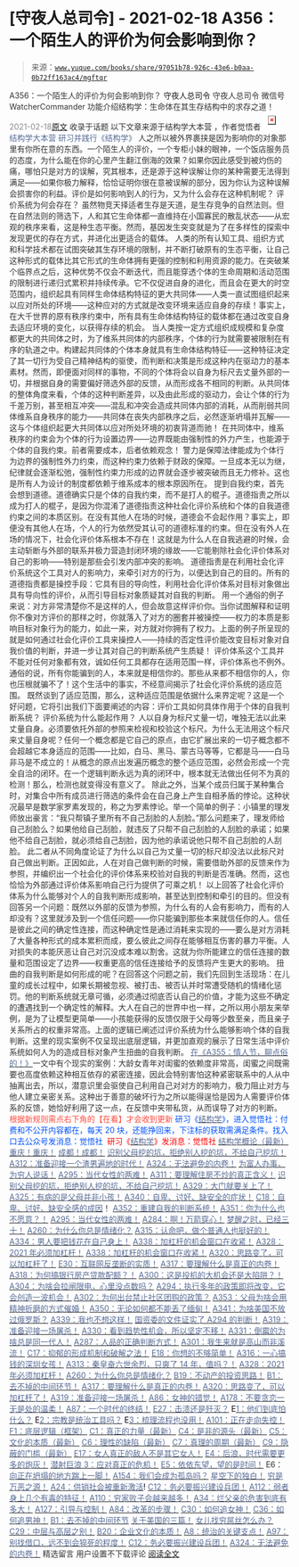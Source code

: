 # [守夜人总司令] - 2021-02-18 A356：一个陌生人的评价为何会影响到你？

> 来源：[`www.yuque.com/books/share/97051b78-926c-43e6-b0aa-0b72ff163ac4/mgftqr`](https://www.yuque.com/books/share/97051b78-926c-43e6-b0aa-0b72ff163ac4/mgftqr)

<ne-p id="520f42f3293818f927861ebbd5b15da4_p_0" data-lake-id="520f42f3293818f927861ebbd5b15da4_p_0"><ne-text id="u678b1f93" style="color: rgb(51, 51, 51);">A356：一个陌生人的评价为何会影响到你？</ne-text></ne-p> <ne-p id="2241775d13f53a52469ecfa8469df534" data-lake-id="2241775d13f53a52469ecfa8469df534"><ne-text id="ub71fb90e" ne-fontsize="14">守夜人总司令</ne-text></ne-p> <ne-p id="45aba8f57137bc11b61abb9afbbce1ba" data-lake-id="45aba8f57137bc11b61abb9afbbce1ba"><ne-text id="uba941031" ne-fontsize="14" ne-bold="true" style="color: rgb(51, 51, 51);">守夜人总司令</ne-text></ne-p> <ne-p id="6dbd193733cb23e96f9866807002db42" data-lake-id="6dbd193733cb23e96f9866807002db42"><ne-text id="ueb52ced1" ne-fontsize="14" style="color: rgb(51, 51, 51);">微信号</ne-text><ne-text id="u2394e601" ne-fontsize="14" style="color: rgb(51, 51, 51);">WatcherCommander</ne-text></ne-p> <ne-p id="8b0aeed01e1328be377367dfa988cac5" data-lake-id="8b0aeed01e1328be377367dfa988cac5"><ne-text id="u13a84b9f" ne-fontsize="14" style="color: rgb(51, 51, 51);">功能介绍</ne-text><ne-text id="u5ed02aa5" ne-fontsize="14" style="color: rgb(51, 51, 51);">结构学：生命体在其生存结构中的求存之道！</ne-text></ne-p> <ne-p id="79b064cb255a5396e44d37853b979b3b" data-lake-id="79b064cb255a5396e44d37853b979b3b"><ne-text id="u1536a516" style="color: rgb(140, 140, 140);">2021-02-18</ne-text>[<ne-text id="uf67e4c27" ne-fontsize="14">原文</ne-text>](https://mp.weixin.qq.com/s?__biz=MzAxNDk1NjI2Mw==&mid=2247486448&idx=1&sn=40ba6be4d6f75c2d6f2a5123f50b2e16&chksm=9b8a2878acfda16e25a4f40218fd824524f9f2008214ddd6aeaa1fc10ab6f576beff506d3e99&scene=27#wechat_redirect&cpage=10)</ne-p> <ne-p id="ba53501f646efe2637ec690ff3c39ffb" data-lake-id="ba53501f646efe2637ec690ff3c39ffb"><ne-text id="u4efea605" style="color: rgb(51, 51, 51);">收录于话题</ne-text></ne-p> <ne-p id="d6fbbe6c765e3bde509175dbe91ba1d9" data-lake-id="d6fbbe6c765e3bde509175dbe91ba1d9"><ne-text id="ue9781220" ne-fontsize="14" style="color: rgb(51, 51, 51);">以下文章来源于结构学大本营 ，作者觉悟者</ne-text></ne-p> <ne-p id="2095e51e2e9dbc479e7651a9c0a97dc7" data-lake-id="2095e51e2e9dbc479e7651a9c0a97dc7"><ne-card data-card-name="image" data-card-type="inline" id="EeYT0" ne-fontsize="14" data-event-boundary="card" style="color: rgb(87, 107, 149);">![](img/d3c70fb3ae777fa27f94f5c4846519b0.png)  <ne-p id="fef74afb37c4f1d02bb1e68c08347aae" data-lake-id="fef74afb37c4f1d02bb1e68c08347aae"><ne-text id="ufb147208" style="color: rgb(87, 107, 149);">结构学大本营</ne-text></ne-p> <ne-p id="057f509ece2b99768876556a158fa138" data-lake-id="057f509ece2b99768876556a158fa138"><ne-text id="udb8e9742" style="color: rgb(87, 107, 149);">研习并践行《结构学》</ne-text></ne-p> <ne-p id="61aad8d94284bbfc7d5965c0ebd0bb1b" data-lake-id="61aad8d94284bbfc7d5965c0ebd0bb1b"><ne-text id="ud8028a46" style="color: rgb(51, 51, 51);">人之所以被外界裹挟是因为影响你的对象那里有你所在意的东西。一个陌生人的评价，一个专柜小妹的眼神，一个饭店服务员的态度，为什么能在你的心里产生翻江倒海的效果？如果你因此感受到被灼伤的痛，哪怕只是对方的误解，究其根本，还是源于这种误解让你的某种需要无法得到满足——如果你极力解释，恰恰证明你很在意被误解的部分，因为你认为这种误解会损害你的利益。评价是如何影响到人的行为，又为什么会存在这种机制呢？</ne-text></ne-p> <ne-p id="88ca674242c470fcc674405f191d7fe0" data-lake-id="88ca674242c470fcc674405f191d7fe0"><ne-text id="u5af18e77" ne-bold="true" style="color: rgb(51, 51, 51);">评价系统为何会存在？</ne-text></ne-p> <ne-p id="a0fe67f1ce677c868811adb8c076556d" data-lake-id="a0fe67f1ce677c868811adb8c076556d"><ne-text id="uf999ba89" style="color: rgb(51, 51, 51);">虽然物竞天择适者生存是天道，是生存竞争的自然法则。但在自然法则的筛选下，人和其它生命体都一直维持在小国寡民的散乱状态——从宏观的秩序来看，这是种生态平衡。然而，基因发生突变就是为了在多样性的探索中发现更优的存在方式，并进化出更适合的载体。</ne-text></ne-p> <ne-p id="68d27c97a9e748450b75884bed58a78e" data-lake-id="68d27c97a9e748450b75884bed58a78e"><ne-text id="u4694bdae" style="color: rgb(51, 51, 51);">人类的所有认知工具、组织方式和科学技术都在试图突破其生存环境的限制，并不断打破原有的生态平衡，让自己这种形式的载体比其它形式的生命体拥有更强的控制和利用资源的能力。在突破某个临界点之后，这种优势不仅会不断迭代，而且能穿透个体的生命周期和活动范围的限制进行递归式累积并持续传承。它不仅促进自身的进化，而且会在更大的时空范围内，组织起具有同样生命体结构特征的更大共同体——人类一直试图组织起来以应对所处的环境——这种应对的方式就是改变环境来适应自身的存续！事实上，在大千世界的原有秩序约束中，所有具有生命体结构特征的载体都在通过改变自身去适应环境的变化，以获得存续的机会。</ne-text></ne-p> <ne-p id="a19cae2e7a238748b511227b54b88890" data-lake-id="a19cae2e7a238748b511227b54b88890"><ne-text id="uef42b9ad" style="color: rgb(51, 51, 51);">当人类按一定方式组织成规模和复杂度都更大的共同体之时，为了维系共同体的内部秩序，个体的行为就需要被限制在有序的轨道之中。构建起共同体的个体本身就具有生命体结构特征——这种特征决定了其一切行为受自己精神结构的驱使，而判断和决策是形成这种内在驱动力的基本素材。然而，即便面对同样的事物，不同的个体将会以自身为标尺去丈量外部的一切，并根据自身的需要偏好筛选外部的反馈，从而形成各不相同的判断。从共同体的整体角度来看，个体的这种判断差异，以及由此形成的驱动力，会让个体的行为千差万别，甚至相互冲突——混乱和冲突会造成共同体内部的消耗，从而削弱共同体维系自身秩序的能力——共同体在丧失内部秩序之后，必然逐渐坍塌并瓦解——这与个体组织起更大共同体以应对所处环境的初衷背道而驰！</ne-text></ne-p> <ne-p id="963097c8751b28a76aedb1c0227f23a2" data-lake-id="963097c8751b28a76aedb1c0227f23a2"><ne-text id="u0f86699d" style="color: rgb(51, 51, 51);">在共同体中，维系秩序的约束会为个体的行为设置边界——边界既能由强制性的外力产生，也能源于个体的自我约束。前者需要成本，后者依赖观念！</ne-text></ne-p> <ne-p id="8cd961d1535cc890a2a24e88cfd8b36e" data-lake-id="8cd961d1535cc890a2a24e88cfd8b36e"><ne-text id="u32e08fee" style="color: rgb(51, 51, 51);">警力是保障法律能成为个体行为边界的强制性外力约束，而这种约束力依赖于财政的保障。一旦成本无以为继，纪律就会逐渐松弛，强制性约束力形成的边界就会逐步被突破而且无力修补。这也是所有人为设计的制度都依赖于维系成本的根本原因所在。</ne-text></ne-p> <ne-p id="ceeff02a7b271db955cbf71ed45b7b14" data-lake-id="ceeff02a7b271db955cbf71ed45b7b14"><ne-text id="u40d059fc" style="color: rgb(51, 51, 51);">提到自我约束，首先会想到道德。道德确实只是个体的自我约束，而不是打人的棍子。道德指责之所以成为打人的棍子，是因为你混淆了道德指责这种社会化评价系统和个体的自我道德约束之间的本质区别。在没有其他人在场的时候，道德会不会起作用？事实上，即便没有其他人在场，个人的行为依然受其认可的道德标准的约束。但在没有外人在场的情况下，社会化评价体系根本不存在！这就是为什么人在自我逃避的时候，会主动斩断与外部的联系并极力营造封闭环境的缘故——它能剔除社会化评价体系对自己的影响——特别是那些会引发内部冲突的影响。</ne-text></ne-p> <ne-p id="ed9f90fa2416bb81b02622767e0507b1" data-lake-id="ed9f90fa2416bb81b02622767e0507b1"><ne-text id="uf8926a62" style="color: rgb(51, 51, 51);">道德指责是在利用社会化评价系统这个工具对人的影响力，来牵引对方的行为，以便达到自己的目的。所有的道德指责都是操控手段：它具有目的导向性，利用社会化评价体系对目标对象做出具有导向性的评价，从而引导目标对象质疑其对自我的判断。</ne-text></ne-p> <ne-p id="59517d9c58624c47848b38efbfc2f23e" data-lake-id="59517d9c58624c47848b38efbfc2f23e"><ne-text id="u2e26e613" style="color: rgb(51, 51, 51);">用一个通俗的例子来说：对方非常清楚你不是这样的人，但会故意这样评价你。当你试图解释和证明你不像对方评价的那样之时，你就落入了对方的圈套并被操控——权力的本质是影响目标对象行为的能力，如此一来，对方就对你拥有了权力。上面的例子所呈现的就是如何通过社会化评价工具来操控人——持续的否定性评价能改变目标对象对自我价值的判断，并进一步让其对自己的判断系统产生质疑！</ne-text></ne-p> <ne-p id="1beb57d525c065017306a0d09c9db6af" data-lake-id="1beb57d525c065017306a0d09c9db6af"><ne-text id="ua1a68788" style="color: rgb(51, 51, 51);">评价体系这个工具并不能对任何对象都有效，诚如任何工具都存在适用范围一样，评价体系也不例外。通俗的说，所有你能骗到的人，本来就是相信你的。那些从来都不相信你的人，你也压根就骗不了！这个生活中的事实，不经意间揭示了社会化评价系统的适应范围。</ne-text></ne-p> <ne-p id="cffd04b90f906987ec31fdc6aa776ab1" data-lake-id="cffd04b90f906987ec31fdc6aa776ab1"><ne-text id="ufad1c3cd" style="color: rgb(51, 51, 51);">既然谈到了适应范围，那么，这种适应范围是依据什么来界定呢？这是一个好问题，它将引出我们下面要阐述的内容：评价工具如何具体作用于个体的自我判断系统？</ne-text></ne-p> <ne-p id="ca3784b2c1fa3b7b75cc128e14a99fb0" data-lake-id="ca3784b2c1fa3b7b75cc128e14a99fb0"><ne-text id="u424cb0d7" ne-bold="true" style="color: rgb(51, 51, 51);">评价系统为什么能起作用？</ne-text></ne-p> <ne-p id="64f4dca05d1a48ffe21aab109298e0da" data-lake-id="64f4dca05d1a48ffe21aab109298e0da"><ne-text id="uf7ca095a" style="color: rgb(51, 51, 51);">人以自身为标尺丈量一切，唯独无法以此来丈量自身。必须要依托外部的参照来检视和校验这个标尺。为什么无法用这个标尺来丈量自身呢？任何一个概念都是它自己的原点，由它扩展出来的一切子概念都不会超越它本身适应的范围——比如，白马、黑马、蒙古马等等，它都是马——白马非马是不成立的！从概念的原点出发遍历概念的整个适应范围，必然会形成一个完全自洽的闭环。在一个逻辑判断永远为真的闭环中，根本就无法做出任何不为真的检测！那么，检测也就变得没有意义了。</ne-text></ne-p> <ne-p id="29d28336564cda8dabff97e495bdcc18" data-lake-id="29d28336564cda8dabff97e495bdcc18"><ne-text id="ue665c22e" style="color: rgb(51, 51, 51);">除此之外，当某个成员归属于某种集合时，对集合中所有成员进行筛选的条件会在自己身上产生自相矛盾的悖论。这种状况最早是数学家罗素发现的，称之为罗素悖论。举一个简单的例子：小镇里的理发师放出豪言：“我只帮镇子里所有不自己刮脸的人刮脸。”那么问题来了，理发师给自己刮脸么？如果他给自己刮脸，就违反了只帮不自己刮脸的人刮脸的承诺；如果他不给自己刮脸，就必须给自己刮脸，因为他的承诺说他只帮不自己刮脸的人刮脸。</ne-text></ne-p> <ne-p id="44775c9d019535f889e6b7d81fbd3ab0" data-lake-id="44775c9d019535f889e6b7d81fbd3ab0"><ne-text id="ueeb820fa" style="color: rgb(51, 51, 51);">此二者从不同角度论证了为什么以自己为丈量一切的标尺却没法以此标尺对自己做出判断。正因如此，人在对自己做判断的时候，需要借助外部的反馈来作为参照，并编织出一个社会化的评价体系来校验对自我的判断是否准确。然而，这也恰恰为外部通过评价体系影响自己行为提供了可乘之机！</ne-text></ne-p> <ne-p id="4e531e9ceb999bfab120848174512297" data-lake-id="4e531e9ceb999bfab120848174512297"><ne-text id="u2960760f" style="color: rgb(51, 51, 51);">以上回答了社会化评价体系为什么能够对个人的自我判断形成影响，甚至达到控制和牵引的目的。但没有回答另一个问题：既然以外部的反馈为参照，为什么有的人会有影响力，而有的人却没有？这里就涉及到一个信任问题——你只能骗到那些本来就信任你的人。信任是彼此之间的确定性连接，而这种确定性是通过消耗来实现的——要么是对方消耗了大量各种形式的成本累积而成，要么彼此之间存在能够相互伤害的暴力平衡。人对损失的本能厌恶让自己对沉没成本难以割舍。这就为你所能建立的信任连接的数量和范围设定了边界——权重更高的信任连接给予的反馈将产生更大的影响。</ne-text></ne-p> <ne-p id="914579ed515c89672eab3bedc5069b66" data-lake-id="914579ed515c89672eab3bedc5069b66"><ne-text id="uc5f7743a" style="color: rgb(51, 51, 51);">扭曲的自我判断是如何形成的呢？在回答这个问题之前，我们先回到生活现场：在儿童的成长过程中，如果长期被忽视、被打击、被否认并时常遭受随机的情绪化惩罚。他的判断系统就无章可循，必须通过彻底否认自己的价值，才能为这些不确定的遭遇找到一个确定性的解释。大人在自己的世界中也一样，之所以用小朋友来举例，是为了让模型更简单——小孩能获得的反馈仅限于父母等少数至亲，而且亲子关系所占的权重非常高。上面的逻辑已阐述过评价系统为什么能够影响个体的自我判断。这里的现实案例不仅呈现出底层逻辑，并更加直观的展示了日常生活中评价系统如何人为的造成目标对象产生扭曲的自我判断。</ne-text></ne-p> <ne-p id="cdc0856aec8a21905e2ac5184574545d" data-lake-id="cdc0856aec8a21905e2ac5184574545d">[<ne-text id="ue71282a0" style="color: rgb(87, 107, 149);">在《A355：情人节，聊点俗的！》</ne-text>](http://mp.weixin.qq.com/s?__biz=MzAxNDk1NjI2Mw==&mid=2247486442&idx=1&sn=2ed76ec8cb69dfe51023fb4f426eeb51&chksm=9b8a2862acfda17469215d16d6bfa7210211dfb0cf4418774fc0ea014de0f6184c9b01b82f70&scene=21#wechat_redirect)<ne-text id="u9def961e" style="color: rgb(51, 51, 51);">一文中有个现实的案例：大龄女青年对闺蜜的依赖度非常高，闺蜜之间既需要也高度依赖这种相互依存的紧密连接，因此会特别害怕这种紧密联系中的人从中抽离出去，所以，潜意识里会驱使自己利用自己对对方的影响力，极力阻止对方与他人建立亲密关系。这种出于善意的破坏行为之所以能得逞恰是因为人需要评价体系的反馈，她恰好利用了这一点，在反馈中夹带私货，从而误导了对方的判断。</ne-text></ne-p> <ne-p id="38c6b08aee014c0ed6db9c018a1252dc" data-lake-id="38c6b08aee014c0ed6db9c018a1252dc"><ne-text id="u1e2f47e7" ne-fontsize="13" style="color: rgb(255, 76, 65);">根据新规则需点右下角的【</ne-text><ne-text id="uf2915fec" ne-fontsize="13" ne-bold="true" style="color: rgb(255, 76, 65);">在看</ne-text><ne-text id="ud772aa6a" ne-fontsize="13" style="color: rgb(255, 76, 65);">】才会收到更新</ne-text></ne-p> <ne-p id="3602fc4fc796abbd4fe8f6c4d621de49" data-lake-id="3602fc4fc796abbd4fe8f6c4d621de49"><ne-text id="ub07620c3" ne-bold="true" style="color: rgb(0, 82, 255);">研习《</ne-text>[<ne-text id="ua8bc4497" ne-bold="true" style="color: rgb(87, 107, 149);">结构学</ne-text>](https://mp.weixin.qq.com/mp/appmsgalbum?action=getalbum&album_id=1318317199878225920&__biz=MzAxNDk1NjI2Mw==#wechat_redirect)<ne-text id="u9105f544" ne-bold="true" style="color: rgb(0, 82, 255);">》，进入觉悟社：付费和不公开内容都在，每天 20 块，还能挣回来，下注标的获取需满足条件。</ne-text><ne-text id="u11c8ae15" style="color: rgb(0, 82, 255);">找入口去公众号发消息：觉悟社 </ne-text></ne-p> <ne-p id="5849461e6762e54bfc865ad82e71d9d8" data-lake-id="5849461e6762e54bfc865ad82e71d9d8"><ne-text id="u2c2d5163" style="color: rgb(255, 0, 0);">研习《</ne-text>[<ne-text id="u81dff0ad" style="color: rgb(87, 107, 149);">结构学</ne-text>](https://mp.weixin.qq.com/mp/appmsgalbum?action=getalbum&album_id=1318317199878225920&__biz=MzAxNDk1NjI2Mw==#wechat_redirect)<ne-text id="ue8b4c380" style="color: rgb(255, 0, 0);">》发消息</ne-text><ne-text id="ub85d96cc" ne-bold="true" style="color: rgb(255, 0, 0);">：觉悟社</ne-text></ne-p>  <ne-p id="ec9cf9a7275278908a38a264fb240034" data-lake-id="ec9cf9a7275278908a38a264fb240034"><ne-card data-card-name="image" data-card-type="inline" id="FVC9B" data-event-boundary="card" style="color: rgb(51, 51, 51);"><ne-p id="868ec93cb287835f66d3c3f2953f43c5" data-lake-id="868ec93cb287835f66d3c3f2953f43c5">[<ne-text id="u933c1f55" style="color: rgb(87, 107, 149);">结构学概论（最新）</ne-text>](http://mp.weixin.qq.com/s?__biz=MzAxNDk1NjI2Mw==&mid=2247485167&idx=1&sn=d5e962eff4a8e9770c83bc87d19d07f3&chksm=9b8a2567acfdac7154f7a62996dca874e5d186b44f3d120dcb633760318788c42d304e325313&scene=21#wechat_redirect)</ne-p> <ne-p id="d2afcd44c56fa0ab69aa03c107cb6b47" data-lake-id="d2afcd44c56fa0ab69aa03c107cb6b47">[<ne-text id="ud6c79e9e" style="color: rgb(87, 107, 149);">重庆！重庆！</ne-text>](http://mp.weixin.qq.com/s?__biz=MzAxNDk1NjI2Mw==&mid=2247485354&idx=1&sn=331128611c478feede60317e963239a5&chksm=9b8a2422acfdad3448a9bcc0f9745f4367028e8a9b0a307f7c01c2690c398560a4be5e43492c&scene=21#wechat_redirect)</ne-p> <ne-p id="80a2ad344fe55dceb49bc0510f516e85" data-lake-id="80a2ad344fe55dceb49bc0510f516e85">[<ne-text id="u39130844" style="color: rgb(87, 107, 149);">成都！成都！</ne-text>](http://mp.weixin.qq.com/s?__biz=MzIzMDYwOTM0Mg==&mid=2247484576&idx=1&sn=432e1df31f0735f0c93636776e97a859&chksm=e8b19c71dfc615671c9204af66bb0ffdb622fb2545b0387734a662feaa8e8be57d3063f59c5a&scene=21#wechat_redirect)</ne-p> <ne-p id="a7dff17d683ea5833e8ff59f42b2e0e1" data-lake-id="a7dff17d683ea5833e8ff59f42b2e0e1">[<ne-text id="u13c66c90" ne-bold="true" style="color: rgb(87, 107, 149);">识别父母挖的坑，拒绝别人挖的坑，不给自己挖坑！</ne-text>](http://mp.weixin.qq.com/s?__biz=MzAxNDk1NjI2Mw==&mid=2247486426&idx=1&sn=8707934ad2fe2f8017d6b7810fd61c17&chksm=9b8a2852acfda1441fded7bab2456dd2493073ad3e5d541e1080d1739879b86c25a3a61df79a&scene=21#wechat_redirect)</ne-p> <ne-p id="2333e59d0669e3618f4641cf3557ae8c" data-lake-id="2333e59d0669e3618f4641cf3557ae8c">[<ne-text id="uc0474cb8" ne-bold="true" style="color: rgb(87, 107, 149);">A312：准备迎接一个渣男遍地的时代！</ne-text>](http://mp.weixin.qq.com/s?__biz=MzIzMDYwOTM0Mg==&mid=2247485150&idx=1&sn=baa95cd39e02e12f3aa991688f270577&chksm=e8b19e0fdfc61719f0cb271221c85862256ffadd3003f676e9d3eff398e39fd3b95acc7d6885&scene=21#wechat_redirect)</ne-p> <ne-p id="94ec8b231476207f06da76d985f3cc01" data-lake-id="94ec8b231476207f06da76d985f3cc01">[<ne-text id="ueec01261" ne-bold="true" style="color: rgb(87, 107, 149);">A324：无法避免的内卷！</ne-text>](http://mp.weixin.qq.com/s?__biz=MzAxNDk1NjI2Mw==&mid=2247486351&idx=1&sn=416223e7bbe181ac9d64767f073152d1&chksm=9b8a2807acfda11139d7bb034b96551e34563b5f21310b05ac2aa8808c12fb592aedd4ee3bf5&scene=21#wechat_redirect)</ne-p> <ne-p id="5f76970fa830bae48b96d921084d353b" data-lake-id="5f76970fa830bae48b96d921084d353b">[<ne-text id="udadf721b" ne-bold="true" style="color: rgb(87, 107, 149);">为富人办事，为穷人说话！</ne-text>](http://mp.weixin.qq.com/s?__biz=MzIzMDYwOTM0Mg==&mid=2247484462&idx=1&sn=195ebab17907fba73c69ae7a11bc40ad&chksm=e8b19cffdfc615e9b2f88327d492813afa3656859f4d67a6d831ac1cf684a54b760a8b8edcd6&scene=21#wechat_redirect)</ne-p> <ne-p id="546479d6d34c8c06e0e91b9fdf3d4486" data-lake-id="546479d6d34c8c06e0e91b9fdf3d4486">[<ne-text id="uf82e631f" ne-bold="true" style="color: rgb(87, 107, 149);">A295：当代女性的两难！</ne-text>](http://mp.weixin.qq.com/s?__biz=MzIzMDYwOTM0Mg==&mid=2247484854&idx=1&sn=6851afe306f7b89d23728018ea32b7f2&chksm=e8b19d67dfc61471955b15021ac11c5fff9f1607977e9df1bd2bbfabc2deb3dea5c98e369c55&scene=21#wechat_redirect)</ne-p> <ne-p id="000ede14a28c5a0110c5614351bc572c" data-lake-id="000ede14a28c5a0110c5614351bc572c">[<ne-text id="u2794cb47" ne-bold="true" style="color: rgb(87, 107, 149);">A311：要理解住房不炒的真正含义！</ne-text>](http://mp.weixin.qq.com/s?__biz=MzIzMDYwOTM0Mg==&mid=2247484959&idx=1&sn=090583ec50bfd9febec1de463c2672f6&chksm=e8b19ecedfc617d8629080f6745c8de013cfe875de26eef6767b2d5c10782650223ed15f807b&scene=21#wechat_redirect)</ne-p> <ne-p id="61919fe30b87e2b74b36f6f456f0454c" data-lake-id="61919fe30b87e2b74b36f6f456f0454c">[<ne-text id="u80a21681" ne-bold="true" style="color: rgb(87, 107, 149);">识别父母挖的坑，拒绝别人挖的坑，不给自己挖坑！</ne-text>](http://mp.weixin.qq.com/s?__biz=MzAxNDk1NjI2Mw==&mid=2247486426&idx=1&sn=8707934ad2fe2f8017d6b7810fd61c17&chksm=9b8a2852acfda1441fded7bab2456dd2493073ad3e5d541e1080d1739879b86c25a3a61df79a&scene=21#wechat_redirect)</ne-p> <ne-p id="6b5dd55fb84b4b3cbe958048c9f8725c" data-lake-id="6b5dd55fb84b4b3cbe958048c9f8725c">[<ne-text id="u4db9ac89" ne-bold="true" style="color: rgb(87, 107, 149);">A329：大门就要关上了！</ne-text>](http://mp.weixin.qq.com/s?__biz=MzIzMDYwOTM0Mg==&mid=2247485111&idx=1&sn=2083ce35e0b472ce7526e85113d70dac&chksm=e8b19e66dfc61770d3c57843c16c77a0b5591d5f80191b03f4a0013c4a65b1b8c86de2f8361b&scene=21#wechat_redirect)</ne-p> <ne-p id="bb02ca80c9ad5e5f4a19a1453d0c46d5" data-lake-id="bb02ca80c9ad5e5f4a19a1453d0c46d5">[<ne-text id="uc1064299" style="color: rgb(87, 107, 149);">A325：有病的是父母并非小孩！</ne-text>](http://mp.weixin.qq.com/s?__biz=MzIzMDYwOTM0Mg==&mid=2247485077&idx=1&sn=57f985e15ac94c5f1f3882ca3b043fc7&chksm=e8b19e44dfc617526db72343346431f4b43129e2437747a012cba9bf63b9695a2fc25c5e4654&scene=21#wechat_redirect)</ne-p> <ne-p id="341f9468fbc1b778a8214ab7cbf1a14a" data-lake-id="341f9468fbc1b778a8214ab7cbf1a14a">[<ne-text id="ubae02f26" ne-bold="true" style="color: rgb(87, 107, 149);">A340：自卑、讨好、缺安全的症状！</ne-text>](http://mp.weixin.qq.com/s?__biz=MzIzMDYwOTM0Mg==&mid=2247485171&idx=1&sn=340c944cffbf00d8aa8dfe2e0a2d78e2&chksm=e8b19e22dfc61734def9c4a0bdfedddcd1836cdc2cf695018a942730a9ca804fe4ebe5a77bec&scene=21#wechat_redirect)</ne-p> <ne-p id="a19f57e34caaaa22e48684bf57fcee3b" data-lake-id="a19f57e34caaaa22e48684bf57fcee3b">[<ne-text id="u7b6a71b1" ne-bold="true" style="color: rgb(87, 107, 149);">C18：自卑、讨好、缺安全感的成因</ne-text>](http://mp.weixin.qq.com/s?__biz=MzIzMDYwOTM0Mg==&mid=2247485189&idx=1&sn=5714d52391f1241d0235bb56c0b09a85&chksm=e8b19fd4dfc616c2059b4c7ecd4575ba9f4810f8559aa5c752d84f4ac8df4c1d6f2381d83389&scene=21#wechat_redirect)<ne-text id="u7631a225" ne-bold="true" style="color: rgb(51, 51, 51);">！</ne-text></ne-p> <ne-p id="ed2ef07c1701a661c181c959986877cb" data-lake-id="ed2ef07c1701a661c181c959986877cb">[<ne-text id="u8ea14ea8" ne-fontsize="13" ne-bold="true" style="color: rgb(87, 107, 149);">A352：重建自我的判断系统！</ne-text>](http://mp.weixin.qq.com/s?__biz=MzIzMDYwOTM0Mg==&mid=2247485248&idx=1&sn=6544dd3fe1a7f01e9e8c4b6f68e33412&chksm=e8b19f91dfc61687f9ad611ebd33d2e9d0e0786972e86b90750f1d1b517162cbb99ec1afafa0&scene=21#wechat_redirect)</ne-p> <ne-p id="e0975bd209b57571cc1c67bcd48d38ba" data-lake-id="e0975bd209b57571cc1c67bcd48d38ba">[<ne-text id="ufed22d2e" ne-fontsize="13" ne-bold="true" style="color: rgb(87, 107, 149);">A351：你为什么也不愿意？！</ne-text>](http://mp.weixin.qq.com/s?__biz=MzIzMDYwOTM0Mg==&mid=2247485242&idx=1&sn=f4a01a5936322120b0b158f225bc78de&chksm=e8b19febdfc616fd2eb1558a3b7c748ecc497a3af00aec5b5c5ca8042cc52eb7d0af7befa399&scene=21#wechat_redirect)</ne-p> <ne-p id="7dc76a05032fc2d841726c44d4c21a3c" data-lake-id="7dc76a05032fc2d841726c44d4c21a3c">[<ne-text id="u11644a53" ne-fontsize="13" style="color: rgb(87, 107, 149);">A295：当代女性的两难！</ne-text>](http://mp.weixin.qq.com/s?__biz=MzIzMDYwOTM0Mg==&mid=2247484854&idx=1&sn=6851afe306f7b89d23728018ea32b7f2&chksm=e8b19d67dfc61471955b15021ac11c5fff9f1607977e9df1bd2bbfabc2deb3dea5c98e369c55&scene=21#wechat_redirect)</ne-p> <ne-p id="c810d0ff2552ba4056be5b9191f65943" data-lake-id="c810d0ff2552ba4056be5b9191f65943">[<ne-text id="u6924a7b8" ne-fontsize="13" style="color: rgb(87, 107, 149);">A284：啊！万箭穿心！</ne-text>](http://mp.weixin.qq.com/s?__biz=MzAxNDk1NjI2Mw==&mid=2247486135&idx=1&sn=e950149b9b9147e9199cfc6093605950&chksm=9b8a293facfda029419b911d4b4fa91c73bbaf695b206df2cf15124d843f4bf4b80673baa394&scene=21#wechat_redirect)</ne-p> <ne-p id="c89b87a39bc00aaacdf12a59d37e84f8" data-lake-id="c89b87a39bc00aaacdf12a59d37e84f8">[<ne-text id="uca7d9746" ne-fontsize="13" ne-bold="true" style="color: rgb(87, 107, 149);">梦醒之时，已经三十！</ne-text>](http://mp.weixin.qq.com/s?__biz=MzIzMDYwOTM0Mg==&mid=2247484378&idx=1&sn=e3a058584a13d7a5267315113964280d&chksm=e8b19b0bdfc6121df4af4b77d2d826fd0f4132ccfdee48132ce8cf86eb1ba45b898be83d1dc7&scene=21#wechat_redirect)</ne-p> <ne-p id="e0a1cc0dd17b594c6539200b83a7030c" data-lake-id="e0a1cc0dd17b594c6539200b83a7030c">[<ne-text id="u3421f8d8" ne-fontsize="13" ne-bold="true" style="color: rgb(87, 107, 149);">A260：为什么你总是情绪化？</ne-text>](http://mp.weixin.qq.com/s?__biz=MzAxNDk1NjI2Mw==&mid=2247485923&idx=1&sn=6e1e4a5b0b44a3ac652fe5b32b56ac07&chksm=9b8a2a6bacfda37d56d0717875b11867d9f7426fb815a36f43aebb438d135b81c8d69c3ab006&scene=21#wechat_redirect)</ne-p> <ne-p id="a0269f6ec44b2000c38b89f8a1e7000d" data-lake-id="a0269f6ec44b2000c38b89f8a1e7000d">[<ne-text id="u0a115a43" ne-bold="true" style="color: rgb(87, 107, 149);">A315：认命吧，做个普通人也挺好的！</ne-text>](http://mp.weixin.qq.com/s?__biz=MzIzMDYwOTM0Mg==&mid=2247485008&idx=1&sn=bcaf70c42d4676c8f69de9f9ead1e495&chksm=e8b19e81dfc617973ba40200519407186760e32843fc6f379020da6160b0ba89870dadcae5fa&scene=21#wechat_redirect)</ne-p> <ne-p id="c86601335548a52b3fc8cfc9a8ced33b" data-lake-id="c86601335548a52b3fc8cfc9a8ced33b">[<ne-text id="udb4f0558" ne-bold="true" style="color: rgb(87, 107, 149);">A334：男人要把钱花在自己身上！</ne-text>](http://mp.weixin.qq.com/s?__biz=MzIzMDYwOTM0Mg==&mid=2247485123&idx=1&sn=7a3e012167fe9f5c1555cddb7a08cc1e&chksm=e8b19e12dfc6170437185bd55475c22d1e0306d191d5cdb9c20223576d8a44e4c6d116b89e69&scene=21#wechat_redirect)</ne-p> <ne-p id="1f445fbf7c65d9bd95adf85f2b5ef2a8" data-lake-id="1f445fbf7c65d9bd95adf85f2b5ef2a8">[<ne-text id="u882cf6ce" ne-bold="true" style="color: rgb(87, 107, 149);">A338：加杠杆的机会窗口在收紧！</ne-text>](http://mp.weixin.qq.com/s?__biz=MzIzMDYwOTM0Mg==&mid=2247485155&idx=1&sn=64150dffebcd42af4fabc29e145fc218&chksm=e8b19e32dfc61724820d009af4a07a1d22174ba51e61af0553235937475410c8bbee54fa81ad&scene=21#wechat_redirect)</ne-p> <ne-p id="b4fcb80044ccc73ab256bae30d0d6fa4" data-lake-id="b4fcb80044ccc73ab256bae30d0d6fa4">[<ne-text id="ua52045bd" ne-bold="true" style="color: rgb(87, 107, 149);">A328：2021 年必须加杠杆！</ne-text>](http://mp.weixin.qq.com/s?__biz=MzIzMDYwOTM0Mg==&mid=2247485087&idx=1&sn=24d72f6a71bddb8954a03be5db246538&chksm=e8b19e4edfc617587a8ae645885a89ab8c3c6f67730a026d9c7c9a94ab3051ca480302147fc0&scene=21#wechat_redirect)</ne-p> <ne-p id="d5eac1b5214266c431bc215a58185f50" data-lake-id="d5eac1b5214266c431bc215a58185f50">[<ne-text id="u862d9a89" ne-bold="true" style="color: rgb(87, 107, 149);">A338：加杠杆的机会窗口在收紧！</ne-text>](http://mp.weixin.qq.com/s?__biz=MzIzMDYwOTM0Mg==&mid=2247485155&idx=1&sn=64150dffebcd42af4fabc29e145fc218&chksm=e8b19e32dfc61724820d009af4a07a1d22174ba51e61af0553235937475410c8bbee54fa81ad&scene=21#wechat_redirect)</ne-p> <ne-p id="3ae052d1ce208bcec36c9a4dec1f3dd7" data-lake-id="3ae052d1ce208bcec36c9a4dec1f3dd7">[<ne-text id="u79ad0a91" ne-fontsize="13" ne-bold="true" style="color: rgb(87, 107, 149);">A320：思路变了，可以加杠杆了！</ne-text>](http://mp.weixin.qq.com/s?__biz=MzIzMDYwOTM0Mg==&mid=2247485041&idx=1&sn=add2174fa42806f885a456a072ee4fee&chksm=e8b19ea0dfc617b6734e013f780112fdd88f28ad5312ce423fea1d75da4c3757660dab175208&scene=21#wechat_redirect)</ne-p> <ne-p id="9d67e84af794b8309447fb055f0001b0" data-lake-id="9d67e84af794b8309447fb055f0001b0">[<ne-text id="u09129913" ne-bold="true" style="color: rgb(87, 107, 149);">E30：互联网反垄断的实质！</ne-text>](http://mp.weixin.qq.com/s?__biz=MzIzMDYwOTM0Mg==&mid=2247485082&idx=1&sn=c8b4d505292d900ca750fa2a4541cc88&chksm=e8b19e4bdfc6175d3ce68f21fb0530372d2723fa81da0a447f3b7e60c39e37804456fa006cab&scene=21#wechat_redirect)</ne-p> <ne-p id="686de600c553dd68f02ad2a8a785bf1c" data-lake-id="686de600c553dd68f02ad2a8a785bf1c">[<ne-text id="u6fce3396" ne-bold="true" style="color: rgb(87, 107, 149);">A317：要理解什么是真正的内卷！</ne-text>](http://mp.weixin.qq.com/s?__biz=MzIzMDYwOTM0Mg==&mid=2247485061&idx=1&sn=ca29269a607917fc496e804188be831d&chksm=e8b19e54dfc617420d461820d8dd260c6fc1be85fb3e11bc1ebf0f9227e7be5ebb50f9ff2bdf&scene=21#wechat_redirect)</ne-p> <ne-p id="b7753cff6bed66d1978dfe64e64ef227" data-lake-id="b7753cff6bed66d1978dfe64e64ef227">[<ne-text id="u9987780c" ne-fontsize="13" ne-bold="true" style="color: rgb(87, 107, 149);">A318：为何搞银行房产贷款配额？！</ne-text>](http://mp.weixin.qq.com/s?__biz=MzIzMDYwOTM0Mg==&mid=2247485031&idx=1&sn=c4af23061445755fdb12f1196c108b1d&chksm=e8b19eb6dfc617a015821fd94ff2d8f51a2cb8fb456ddd907206b615bf3240c1597d3618609c&scene=21#wechat_redirect)</ne-p> <ne-p id="44b78f7b36a73401218f0753945d7158" data-lake-id="44b78f7b36a73401218f0753945d7158">[<ne-text id="u72f52f58" ne-fontsize="13" ne-bold="true" style="color: rgb(87, 107, 149);">A300：这是投机的大机会还是大陷阱？！</ne-text>](http://mp.weixin.qq.com/s?__biz=MzIzMDYwOTM0Mg==&mid=2247484882&idx=1&sn=b103029f41e3aede94e1a45d035cd9ac&chksm=e8b19d03dfc614153863f37ca3f9204b451e2c02ad5ca8680c120e2458e628e5329c76b2d42c&scene=21#wechat_redirect)</ne-p> <ne-p id="bd891f24f838b7f7ff109ab9ad348037" data-lake-id="bd891f24f838b7f7ff109ab9ad348037">[<ne-text id="ufdeb40b0" ne-fontsize="13" ne-bold="true" style="color: rgb(87, 107, 149);">A304：为啥会拉闸限电，心里没点数吗？</ne-text>](http://mp.weixin.qq.com/s?__biz=MzIzMDYwOTM0Mg==&mid=2247484921&idx=1&sn=0f74dcad5b3cecf8e438493543b5457e&chksm=e8b19d28dfc6143eb8a9bdcdc8a57259580a9267ecea4e54032b9a803540f314e3c6a3cb50ca&scene=21#wechat_redirect)</ne-p> <ne-p id="01520cc0fc6ca1ce00acda9778607ee5" data-lake-id="01520cc0fc6ca1ce00acda9778607ee5">[<ne-text id="u19f9f41d" ne-fontsize="13" ne-bold="true" style="color: rgb(87, 107, 149);">A294：执行多年的政策即将改变，它会创造一波机会！</ne-text>](http://mp.weixin.qq.com/s?__biz=MzIzMDYwOTM0Mg==&mid=2247484849&idx=1&sn=5485cd1d6c511e883e25b0c7dd9e2e3e&chksm=e8b19d60dfc614764ffc8405dccf5b8120b31988f3c1cee74e384c06f0e39c3c81bef8263c3d&scene=21#wechat_redirect)</ne-p> <ne-p id="2f7cc94ef479226e238b5772b322f0cf" data-lake-id="2f7cc94ef479226e238b5772b322f0cf">[<ne-text id="u9cd6a8c4" ne-fontsize="13" ne-bold="true" style="color: rgb(87, 107, 149);">A302：为何出台禁止社区团购的政策？</ne-text>](http://mp.weixin.qq.com/s?__biz=MzIzMDYwOTM0Mg==&mid=2247484904&idx=1&sn=3b711f9bc2c47ba0ba432cf47d5832fb&chksm=e8b19d39dfc6142f8524aba7d5a15c694c1e25c19e2e662f6773219ace93c7354adf6878e54f&scene=21#wechat_redirect)</ne-p> <ne-p id="912af9469948eeeefe1f92c7b143e490" data-lake-id="912af9469948eeeefe1f92c7b143e490">[<ne-text id="u6d9c4ded" ne-fontsize="13" ne-bold="true" style="color: rgb(87, 107, 149);">A353：父母为啥会用精神折磨的方式催婚！</ne-text>](http://mp.weixin.qq.com/s?__biz=MzIzMDYwOTM0Mg==&mid=2247485263&idx=1&sn=95e5a314f2c998bde5b2911ea1947f55&chksm=e8b19f9edfc616883851d5d6bbbdb22dd966152deabb9c248eed863e799befb0a6852c1f0e44&scene=21#wechat_redirect)</ne-p> <ne-p id="98113bdc411258a506f0fcc224a5572d" data-lake-id="98113bdc411258a506f0fcc224a5572d">[<ne-text id="u72709b03" ne-fontsize="13" style="color: rgb(87, 107, 149);">A350：无论如何都不能丢了缅甸！</ne-text>](http://mp.weixin.qq.com/s?__biz=MzIzMDYwOTM0Mg==&mid=2247485236&idx=1&sn=7b5c01f0568ece7a5285e2f421320b3e&chksm=e8b19fe5dfc616f30e3a2a26ad1661a1c59c14dea0a323df62c8b2090136965c6158d4a57238&scene=21#wechat_redirect)</ne-p> <ne-p id="8741f7dfc5801711e7c4ecf5ccf2217b" data-lake-id="8741f7dfc5801711e7c4ecf5ccf2217b">[<ne-text id="u00b94d5a" style="color: rgb(87, 107, 149);">A341：为啥美国不放过俄罗斯？</ne-text>](http://mp.weixin.qq.com/s?__biz=MzIzMDYwOTM0Mg==&mid=2247485182&idx=1&sn=edea5a45938d0c41a416b667a4901947&chksm=e8b19e2fdfc617391b6ec309954594bc8c3011270bb559f9d327fed1a8d6753b6a63a23b2cc4&scene=21#wechat_redirect)</ne-p> <ne-p id="f31cfa82da4ba20166c6890daf0e0c0d" data-lake-id="f31cfa82da4ba20166c6890daf0e0c0d">[<ne-text id="u24665022" style="color: rgb(87, 107, 149);">A339：我也不想这样！</ne-text>](http://mp.weixin.qq.com/s?__biz=MzIzMDYwOTM0Mg==&mid=2247485177&idx=1&sn=e02641dfcdd16047e9df52c8397557c0&chksm=e8b19e28dfc6173e9a660e9a17835123f6a086e5609ca691f46fe3f03cf0fdceb6a9322eabc0&scene=21#wechat_redirect)</ne-p> <ne-p id="9477dd4f8393607401035c81596946c8" data-lake-id="9477dd4f8393607401035c81596946c8">[<ne-text id="u768ba5a2" ne-fontsize="13" ne-bold="true" style="color: rgb(87, 107, 149);">国资委的文件证实了 A294 的判断！</ne-text>](http://mp.weixin.qq.com/s?__biz=MzIzMDYwOTM0Mg==&mid=2247484994&idx=1&sn=83c3c5b2335489f457b8e54e221af20e&chksm=e8b19e93dfc61785af473d8542a982e70bfc3f2c1a9837e105afba67f52e9b4f0f923e5e119f&scene=21#wechat_redirect)</ne-p> <ne-p id="36f5cc2d24bba7260a71bc492c536aa5" data-lake-id="36f5cc2d24bba7260a71bc492c536aa5">[<ne-text id="u5b8e7f90" ne-fontsize="13" ne-bold="true" style="color: rgb(87, 107, 149);">A319：准备迎接一场屠杀！</ne-text>](http://mp.weixin.qq.com/s?__biz=MzIzMDYwOTM0Mg==&mid=2247485036&idx=1&sn=ff52df7559e0a6ed8230922ebd2af71a&chksm=e8b19ebddfc617ab0eca4ed1a66c5227d328155954d6704be456950fb3926e59e5288f7877cf&scene=21#wechat_redirect)</ne-p> <ne-p id="03c8c8d6bf1c44a1ddb52f43ac913595" data-lake-id="03c8c8d6bf1c44a1ddb52f43ac913595">[<ne-text id="ua331a9b4" ne-fontsize="13" style="color: rgb(87, 107, 149);">A330：看到趋势性机会，所以坚定不移！</ne-text>](http://mp.weixin.qq.com/s?__biz=MzIzMDYwOTM0Mg==&mid=2247485097&idx=1&sn=029f58e90141f7c4f18ef6ab40373e19&chksm=e8b19e78dfc6176ea3034b9a8f0a03e5f177c973262e7cebc5b5508215ce61a425c5a542f301&scene=21#wechat_redirect)</ne-p> <ne-p id="d405c7b8af4a1e50d0d02acc0bd335f5" data-lake-id="d405c7b8af4a1e50d0d02acc0bd335f5">[<ne-text id="u32e09937" style="color: rgb(87, 107, 149);">A331：倒霉的为啥总是同一代人！</ne-text>](http://mp.weixin.qq.com/s?__biz=MzIzMDYwOTM0Mg==&mid=2247485093&idx=1&sn=1f0dea4c2daf6d0cc57291f380950d92&chksm=e8b19e74dfc617625c62894cea1b4b7266548075986dbd0e01c9e42d0da7833a1b11c1196559&scene=21#wechat_redirect)</ne-p> <ne-p id="1f89477520fdd8eab5afdf1401505089" data-lake-id="1f89477520fdd8eab5afdf1401505089">[<ne-text id="u24101f76" style="color: rgb(87, 107, 149);">A287：人品的正确判断方式！</ne-text>](http://mp.weixin.qq.com/s?__biz=MzAxNDk1NjI2Mw==&mid=2247486146&idx=1&sn=43c3cc0387fbab991133860c59aabdb0&chksm=9b8a294aacfda05c52561e366129fd6344dc4c97609a47d4210f9498f8535fec2425c2410b31&scene=21#wechat_redirect)</ne-p> <ne-p id="6ced2aeb62c62de36b45b3265418c0d7" data-lake-id="6ced2aeb62c62de36b45b3265418c0d7">[<ne-text id="ua94c6088" ne-fontsize="13" style="color: rgb(87, 107, 149);">A301：我生来就是高山而非溪流！</ne-text>](http://mp.weixin.qq.com/s?__biz=MzIzMDYwOTM0Mg==&mid=2247484895&idx=1&sn=241f68fd60c1b47239beef7573364ceb&chksm=e8b19d0edfc6141856def733b4a1fd20332b7083f1234182452387fcfe12cebb015db7bfbeec&scene=21#wechat_redirect)</ne-p> <ne-p id="4a2fd7b733778067a13af85a8976b378" data-lake-id="4a2fd7b733778067a13af85a8976b378">[<ne-text id="u089614fe" ne-fontsize="13" ne-bold="true" style="color: rgb(87, 107, 149);">C17：抑郁的形成机制和破解之法！</ne-text>](http://mp.weixin.qq.com/s?__biz=MzIzMDYwOTM0Mg==&mid=2247484812&idx=1&sn=d8b3a1dbaf5f2d08fe6d2e1664237ba4&chksm=e8b19d5ddfc6144b05efb4212b3542ab9f22b79a2ddab8e42ec911a07ea74190ce84f24e123f&scene=21#wechat_redirect)</ne-p> <ne-p id="4ec541a9c7c7e6c28f1797b5973a14f9" data-lake-id="4ec541a9c7c7e6c28f1797b5973a14f9">[<ne-text id="u996f6008" ne-bold="true" style="color: rgb(87, 107, 149);">E18：你想的不够简单！</ne-text>](http://mp.weixin.qq.com/s?__biz=MzIzMDYwOTM0Mg==&mid=2247484775&idx=1&sn=2a8e810e281cd7fe5a4db49002b193d2&chksm=e8b19db6dfc614a0e3360f0d54949c40138c27b184c114a44feaa394bd4400073dbbedf6a049&scene=21#wechat_redirect)</ne-p> <ne-p id="accf52eb3b038a67d25c8a0c9101d324" data-lake-id="accf52eb3b038a67d25c8a0c9101d324">[<ne-text id="u5158ec91" style="color: rgb(87, 107, 149);">A316：一心搞钱的深圳女孩！</ne-text>](http://mp.weixin.qq.com/s?__biz=MzIzMDYwOTM0Mg==&mid=2247485013&idx=1&sn=47e4214190fe82572974deeaba06f332&chksm=e8b19e84dfc61792d2eb8f2f774cbc1781e03fc16024a0b1223db933ddb215be7e51e100be98&scene=21#wechat_redirect)</ne-p> <ne-p id="61c8857ccd041e614a3a3c0e1ac1fb31" data-lake-id="61c8857ccd041e614a3a3c0e1ac1fb31">[<ne-text id="ud06842be" ne-fontsize="13" ne-bold="true" style="color: rgb(87, 107, 149);">A313：秦皇奋六世余烈，只爽了 14 年，值吗？！</ne-text>](http://mp.weixin.qq.com/s?__biz=MzIzMDYwOTM0Mg==&mid=2247484982&idx=1&sn=c788144715447f1d1706d11032606236&chksm=e8b19ee7dfc617f122722185bea3af2753d3c810cdae1f8c6e5189fb69afc7b28093e7466cfd&scene=21#wechat_redirect)</ne-p> <ne-p id="64396e09e61bc1e7c469e4057117fb5e" data-lake-id="64396e09e61bc1e7c469e4057117fb5e">[<ne-text id="u4703d291" ne-bold="true" style="color: rgb(87, 107, 149);">A328：2021 年必须加杠杆！</ne-text>](http://mp.weixin.qq.com/s?__biz=MzIzMDYwOTM0Mg==&mid=2247485087&idx=1&sn=24d72f6a71bddb8954a03be5db246538&chksm=e8b19e4edfc617587a8ae645885a89ab8c3c6f67730a026d9c7c9a94ab3051ca480302147fc0&scene=21#wechat_redirect)</ne-p> <ne-p id="6aa10e7dbb36bae47aaceacb2e888a0d" data-lake-id="6aa10e7dbb36bae47aaceacb2e888a0d">[<ne-text id="ucf791017" ne-bold="true" style="color: rgb(87, 107, 149);">A260：为什么你总是情绪化？</ne-text>](http://mp.weixin.qq.com/s?__biz=MzAxNDk1NjI2Mw==&mid=2247485923&idx=1&sn=6e1e4a5b0b44a3ac652fe5b32b56ac07&chksm=9b8a2a6bacfda37d56d0717875b11867d9f7426fb815a36f43aebb438d135b81c8d69c3ab006&scene=21#wechat_redirect)</ne-p> <ne-p id="90d6f34e6a29b59f587f5e34e46b3864" data-lake-id="90d6f34e6a29b59f587f5e34e46b3864">[<ne-text id="ucffb23fe" ne-bold="true" style="color: rgb(87, 107, 149);">B19：不动产的投资思路！</ne-text>](http://mp.weixin.qq.com/s?__biz=MzIzMDYwOTM0Mg==&mid=2247484069&idx=1&sn=a13a6e590a21b27fd1356718b3a2dcd3&chksm=e8b19a74dfc613622b23c7233732cbb1d499c75f9b7ac3047cdeaee3a34eeae7d3b4871429f1&scene=21#wechat_redirect)</ne-p> <ne-p id="d97a05adf6d23acc53aba30ea212befd" data-lake-id="d97a05adf6d23acc53aba30ea212befd">[<ne-text id="u5b9c9c50" ne-bold="true" style="color: rgb(87, 107, 149);">B1：去不掉的中间环节！</ne-text>](http://mp.weixin.qq.com/s?__biz=MzIzMDYwOTM0Mg==&mid=2247483903&idx=1&sn=e8a21cb816d6a27d869f81463805a208&chksm=e8b1992edfc610380f54d91f9acc9844820c77ce8a5bcedb4f36372c406647f45fd2514a6a77&scene=21#wechat_redirect)</ne-p> <ne-p id="905ed8d8d5ee952c3b3c977b2eac2d80" data-lake-id="905ed8d8d5ee952c3b3c977b2eac2d80">[<ne-text id="ub9af790b" ne-bold="true" style="color: rgb(87, 107, 149);">A317：要理解什么是真正的内卷！</ne-text>](http://mp.weixin.qq.com/s?__biz=MzIzMDYwOTM0Mg==&mid=2247485061&idx=1&sn=ca29269a607917fc496e804188be831d&chksm=e8b19e54dfc617420d461820d8dd260c6fc1be85fb3e11bc1ebf0f9227e7be5ebb50f9ff2bdf&scene=21#wechat_redirect)</ne-p> <ne-p id="e1bb5038c6e8b6b03de70e6c1622bef9" data-lake-id="e1bb5038c6e8b6b03de70e6c1622bef9">[<ne-text id="u514bfcc0" ne-bold="true" style="color: rgb(87, 107, 149);">A320：思路变了，可以加杠杆了！</ne-text>](http://mp.weixin.qq.com/s?__biz=MzIzMDYwOTM0Mg==&mid=2247485041&idx=1&sn=add2174fa42806f885a456a072ee4fee&chksm=e8b19ea0dfc617b6734e013f780112fdd88f28ad5312ce423fea1d75da4c3757660dab175208&scene=21#wechat_redirect)</ne-p> <ne-p id="43b5fb6579fd974d3b808333a2853448" data-lake-id="43b5fb6579fd974d3b808333a2853448">[<ne-text id="u6af11aac" style="color: rgb(87, 107, 149);">A319：准备迎接一场屠杀！</ne-text>](http://mp.weixin.qq.com/s?__biz=MzIzMDYwOTM0Mg==&mid=2247485036&idx=1&sn=ff52df7559e0a6ed8230922ebd2af71a&chksm=e8b19ebddfc617ab0eca4ed1a66c5227d328155954d6704be456950fb3926e59e5288f7877cf&scene=21#wechat_redirect)</ne-p> <ne-p id="1e4e0256a7b0daf8f249f76550906efb" data-lake-id="1e4e0256a7b0daf8f249f76550906efb">[<ne-text id="u9935b79a" style="color: rgb(87, 107, 149);">A86：女神的错觉！</ne-text>](http://mp.weixin.qq.com/s?__biz=MzAxNDk1NjI2Mw==&mid=2247484733&idx=1&sn=fab22e8ab3f80b78dab3d4e2e2716bfb&chksm=9b8a26b5acfdafa374df83506e5086a573169362877918977c08490b4e9747c45c99d1266e7f&scene=21#wechat_redirect)</ne-p> <ne-p id="5cd0f9818684bbe048d527f0e940ac28" data-lake-id="5cd0f9818684bbe048d527f0e940ac28">[<ne-text id="uf028d2bf" ne-bold="true" style="color: rgb(87, 107, 149);">A178：不要贪恋一无是处的温柔！</ne-text>](http://mp.weixin.qq.com/s?__biz=MzAxNDk1NjI2Mw==&mid=2247485259&idx=1&sn=c46eb58cf71fc316608279b1e10828b8&chksm=9b8a24c3acfdadd57781ee9631cc06ed50551cc15141d155f54fa20dcf69c653825673104680&scene=21#wechat_redirect)</ne-p> <ne-p id="72164a640766794d91a220a69557b672" data-lake-id="72164a640766794d91a220a69557b672">[<ne-text id="u8d77a13e" style="color: rgb(87, 107, 149);">A87：一个时代的终结！</ne-text>](http://mp.weixin.qq.com/s?__biz=MzIzMDYwOTM0Mg==&mid=2247484102&idx=1&sn=c0572fe89409ac0ef2d1468b8f81f130&chksm=e8b19a17dfc6130119eacf0492c237b5173f6f9c13265a36d7919e3132228f8c2d3306863c08&scene=21#wechat_redirect)</ne-p> <ne-p id="fc0cef9904d8a0614f954a2b8f7711e5" data-lake-id="fc0cef9904d8a0614f954a2b8f7711e5">[<ne-text id="u256ff187" style="color: rgb(87, 107, 149);">E27：击溃还是歼灭？</ne-text>](http://mp.weixin.qq.com/s?__biz=MzAxNDk1NjI2Mw==&mid=2247485068&idx=1&sn=2b373ea4eefcf1b09885327f1a71579c&chksm=9b8a2504acfdac128793e9562414dc6898813182021afefdb73c3ea788e0a998af0ed02fe173&scene=21#wechat_redirect)</ne-p> <ne-p id="a7c27e9aac1ee9973458e0920f234ec2" data-lake-id="a7c27e9aac1ee9973458e0920f234ec2"><ne-text id="ub3d9e244" style="color: rgb(11, 1, 20);">E</ne-text>[<ne-text id="u3826165a" style="color: rgb(87, 107, 149);">1：他们到底怕什么？</ne-text>](http://mp.weixin.qq.com/s?__biz=MzAxNDk1NjI2Mw==&mid=2247483898&idx=1&sn=1b0a50386e9e89d2750dec717236f0aa&chksm=9b8a2272acfdab64235b35ee5e91b8cac6172144207251636e1345fc570aa1601f59eff7f442&scene=21#wechat_redirect)</ne-p> <ne-p id="ee46715f4af832efb7782345d311cb1b" data-lake-id="ee46715f4af832efb7782345d311cb1b"><ne-text id="u8fb01e5d" style="color: rgb(11, 1, 20);">E</ne-text>[<ne-text id="u382c2dca" style="color: rgb(87, 107, 149);">2：宗教是统治工具吗？</ne-text>](http://mp.weixin.qq.com/s?__biz=MzAxNDk1NjI2Mw==&mid=2247483901&idx=1&sn=f5d9f8c7bd84370c79adae921351e813&chksm=9b8a2275acfdab63fde093d76ff82e01d0e2fd43ea675f77fd17fd51a15873d4d10499f5338d&scene=21#wechat_redirect)</ne-p> <ne-p id="5135279dc1a2c89411fcd70e7df6984a" data-lake-id="5135279dc1a2c89411fcd70e7df6984a"><ne-text id="ueb0f479b" style="color: rgb(11, 1, 20);">E</ne-text>[<ne-text id="u8777fdd5" style="color: rgb(87, 107, 149);">3：梳理流程也没用！</ne-text>](http://mp.weixin.qq.com/s?__biz=MzAxNDk1NjI2Mw==&mid=2247483989&idx=1&sn=ee70dacfd980f041379d91ae947ece44&chksm=9b8a21ddacfda8cb28bf62d6f53531e8a8ebce2de96396e50ec7e7e144fffe502ec6faee3415&scene=21#wechat_redirect)</ne-p> <ne-p id="8fd42f551575dae5e244cdd54ad9cbbb" data-lake-id="8fd42f551575dae5e244cdd54ad9cbbb">[<ne-text id="u28fce6b1" style="color: rgb(87, 107, 149);">A101：正在走向失控！</ne-text>](http://mp.weixin.qq.com/s?__biz=MzAxNDk1NjI2Mw==&mid=2247485118&idx=1&sn=f80e8cdc785582325fe732a34ada1752&chksm=9b8a2536acfdac20e341884248b172b0c0ca910540223ab60c7625fdc0de2a03975d780ea2ab&scene=21#wechat_redirect)</ne-p> <ne-p id="5a45536a8251d33c6ea0ccb573a92468" data-lake-id="5a45536a8251d33c6ea0ccb573a92468">[<ne-text id="u214070fd" style="color: rgb(87, 107, 149);">F1：底层逻辑（框架）</ne-text>](http://mp.weixin.qq.com/s?__biz=MzAxNDk1NjI2Mw==&mid=2247485072&idx=1&sn=83d919c9e3bf71d25978a97c8d4c8aa6&chksm=9b8a2518acfdac0ea8a0f84382cc7c0a26d1ac3664d76c6365aee67ac4ebcac1bf280c060249&scene=21#wechat_redirect)</ne-p> <ne-p id="573c6d8e6ba6dfaadacf617ce22157dd" data-lake-id="573c6d8e6ba6dfaadacf617ce22157dd">[<ne-text id="u8aeb1beb" style="color: rgb(87, 107, 149);">C1：真正的力量（最新）</ne-text>](http://mp.weixin.qq.com/s?__biz=MzAxNDk1NjI2Mw==&mid=2247485209&idx=1&sn=d7b335d2c9632363c72de85ce7834b3e&chksm=9b8a2491acfdad87ae308d74534ec4def57980a2b1db88ffe56ac03e4d76ea55e7eab2343097&scene=21#wechat_redirect)</ne-p> <ne-p id="9f54bcbebc4ee3ca2655548adad8c874" data-lake-id="9f54bcbebc4ee3ca2655548adad8c874">[<ne-text id="ud942b5ce" style="color: rgb(87, 107, 149);">C4：是非的源头（最新）</ne-text>](http://mp.weixin.qq.com/s?__biz=MzAxNDk1NjI2Mw==&mid=2247485283&idx=1&sn=4f6374be824ea0fb148517f63cae7a95&chksm=9b8a24ebacfdadfd9bb865954cfc7b9621c1450b4c258506347b2201a04c6057c4119a1a0820&scene=21#wechat_redirect)</ne-p> <ne-p id="4ee9edc5b9c8ca84fd88ae852924c7cc" data-lake-id="4ee9edc5b9c8ca84fd88ae852924c7cc">[<ne-text id="uaa324e9b" style="color: rgb(87, 107, 149);">C5：文化的本质（最新）</ne-text>](http://mp.weixin.qq.com/s?__biz=MzAxNDk1NjI2Mw==&mid=2247485176&idx=1&sn=edd2d2664617b856f73da27471529eb6&chksm=9b8a2570acfdac66a9ad0160a17afd9e23a687bc0be9b7517602aaf3fa126c5d785bcead0da7&scene=21#wechat_redirect)</ne-p> <ne-p id="7f407f30777106432f0d934d4512d274" data-lake-id="7f407f30777106432f0d934d4512d274">[<ne-text id="u2a7bf2a8" style="color: rgb(87, 107, 149);">C6：理性的缺陷（最新）</ne-text>](http://mp.weixin.qq.com/s?__biz=MzAxNDk1NjI2Mw==&mid=2247485088&idx=1&sn=dc240d68dabbc3fbaa9897c63128e439&chksm=9b8a2528acfdac3e2ed7d1fff93035fb458ffdde98085ac6cfcd64bd53c9b8492733341b88ca&scene=21#wechat_redirect)</ne-p> <ne-p id="27fdaf46acdcb268a2d2dfe7d93fb108" data-lake-id="27fdaf46acdcb268a2d2dfe7d93fb108">[<ne-text id="uf3a356e3" style="color: rgb(87, 107, 149);">C7：真理的周期（最新）</ne-text>](http://mp.weixin.qq.com/s?__biz=MzAxNDk1NjI2Mw==&mid=2247485125&idx=1&sn=724eac40812de46a36c36a423d100223&chksm=9b8a254dacfdac5b81e40465e73885bad2944e5115cd3c3fd5564b139fff62d8d15465bdc614&scene=21#wechat_redirect)</ne-p> <ne-p id="66b334034fdcd5b673bcf89f2737705b" data-lake-id="66b334034fdcd5b673bcf89f2737705b">[<ne-text id="u589712a9" style="color: rgb(87, 107, 149);">C9：隐蔽的门槛（最新）</ne-text>](http://mp.weixin.qq.com/s?__biz=MzAxNDk1NjI2Mw==&mid=2247485348&idx=1&sn=ff97eada6a187dc249bda43b3b1b6322&chksm=9b8a242cacfdad3a56345ecbfec34c4b29ae50e2c9b8b8e59e501c899390f434f72ae3d6ad87&scene=21#wechat_redirect)</ne-p> <ne-p id="16e523f51cf7b9c21747794f1a694e61" data-lake-id="16e523f51cf7b9c21747794f1a694e61">[<ne-text id="u3feb0923" style="color: rgb(87, 107, 149);">E17：女人真正的敌人不是其它女人！</ne-text>](http://mp.weixin.qq.com/s?__biz=MzAxNDk1NjI2Mw==&mid=2247485246&idx=1&sn=e0a9e2bac3f9bc5122895e854b7d597a&chksm=9b8a24b6acfdada017380e476dc7faaf80b57b95b2bb8eb7b8ab61d0b04f5dd46850f7af81e3&scene=21#wechat_redirect)</ne-p> <ne-p id="c673a87a7b4bb0f9399fb41820a459a7" data-lake-id="c673a87a7b4bb0f9399fb41820a459a7">[<ne-text id="ue66d0f76" style="color: rgb(87, 107, 149);">E4：后浪，时代需要更多的炮灰！</ne-text>](http://mp.weixin.qq.com/s?__biz=MzAxNDk1NjI2Mw==&mid=2247485174&idx=1&sn=e3a702db58f3c2ec0d06b89f8435c73a&chksm=9b8a257eacfdac680d37903d2d05385f5c9401c189321cc109c96b1063e9753c8498d1553f72&scene=21#wechat_redirect)</ne-p> <ne-p id="5571518055e12db88860e913abac145a" data-lake-id="5571518055e12db88860e913abac145a">[<ne-text id="u22a8edea" style="color: rgb(87, 107, 149);">潜射巨浪 3：应对真正的危机！</ne-text>](http://mp.weixin.qq.com/s?__biz=MzAxNDk1NjI2Mw==&mid=2247485199&idx=1&sn=aba0a12dad3ec2d04e267645968b7cb1&chksm=9b8a2487acfdad910b880c358c1f6754e5ba01eb7eadfe70b45c2d1c9ec161d20151df4b1f2e&scene=21#wechat_redirect)</ne-p> <ne-p id="da24fc0dd64ac5bd0f22c71b55d8b38d" data-lake-id="da24fc0dd64ac5bd0f22c71b55d8b38d">[<ne-text id="u567227ce" style="color: rgb(87, 107, 149);">E5：依依东望，望的是时间！</ne-text>](http://mp.weixin.qq.com/s?__biz=MzIzMDYwOTM0Mg==&mid=2247483860&idx=1&sn=b5b01ae82ff764ce2806251e3f2a809f&chksm=e8b19905dfc61013607735eb7782299c9a4d7a39a8b15a7b46182ef20eda3ffe9f6ed6337e1f&scene=21#wechat_redirect)</ne-p> <ne-p id="3549fb0a4dd4a96ff501346350e48a64" data-lake-id="3549fb0a4dd4a96ff501346350e48a64"><ne-text id="uc8e2d950" style="color: rgb(51, 51, 51);">E6：</ne-text>[<ne-text id="u358df717" style="color: rgb(87, 107, 149);">向正在坍塌的地方踹上一脚！</ne-text>](http://mp.weixin.qq.com/s?__biz=MzAxNDk1NjI2Mw==&mid=2247483789&idx=1&sn=5e44b7b524c3dc4bb7705f49ed0a44a3&chksm=9b8a2205acfdab139e4b1d44ef6702b09c9fbf79505340205d13fbdaa33207a997f54bee0e97&scene=21#wechat_redirect)</ne-p> <ne-p id="83e74b1d401654c696662f4603463187" data-lake-id="83e74b1d401654c696662f4603463187">[<ne-text id="udbe65897" style="color: rgb(87, 107, 149);">A154：我们会成为孤岛吗？</ne-text>](http://mp.weixin.qq.com/s?__biz=MzAxNDk1NjI2Mw==&mid=2247485133&idx=1&sn=f0da94e06adf2e02d479952851fe28eb&chksm=9b8a2545acfdac5355c2d105123de29322b07b417f2923aa9d8e5ee9e2ba86a65fe31a2b3a0a&scene=21#wechat_redirect)</ne-p> <ne-p id="d72875f5dde6099dc6f51b38b04ace20" data-lake-id="d72875f5dde6099dc6f51b38b04ace20">[<ne-text id="u5054c0fa" style="color: rgb(87, 107, 149);">星空下的独白！</ne-text>](http://mp.weixin.qq.com/s?__biz=MzAxNDk1NjI2Mw==&mid=2247484550&idx=1&sn=fa82f3305cc05c03bebea3852dd822b6&chksm=9b8a270eacfdae181964706c9ba3ccde2a315f3f6e21011f6296b060e0e14384ad0485da97f9&scene=21#wechat_redirect)</ne-p> <ne-p id="c94490674eca7a074923f65105380c54" data-lake-id="c94490674eca7a074923f65105380c54">[<ne-text id="ue5fb3ad5" style="color: rgb(87, 107, 149);">穷是万恶之源！</ne-text>](http://mp.weixin.qq.com/s?__biz=MzAxNDk1NjI2Mw==&mid=2247483823&idx=1&sn=e54ebe9891b302dc0bf1815c76ccf8b7&chksm=9b8a2227acfdab31a05e273addd9159d4b8263d58d3c58bf214841c8189157519719c3427306&scene=21#wechat_redirect)</ne-p> <ne-p id="be7f13f6b81eb4905edfc7f97ae856c0" data-lake-id="be7f13f6b81eb4905edfc7f97ae856c0">[<ne-text id="ufd185d6f" style="color: rgb(87, 107, 149);">A24：供销社会被重新激活</ne-text>](http://mp.weixin.qq.com/s?__biz=MzAxNDk1NjI2Mw==&mid=2247484249&idx=1&sn=b8af24c3440b291292b1ed4eddfcfaec&chksm=9b8a20d1acfda9c79045cf72415a403a655fcbcc03483c9b2970fd289e28f7c18a998142039c&scene=21#wechat_redirect)<ne-text id="u0b490b38" style="color: rgb(11, 1, 20);">!</ne-text></ne-p> <ne-p id="4a158a11a9f4c1b1346dcdd95232dd36" data-lake-id="4a158a11a9f4c1b1346dcdd95232dd36">[<ne-text id="u9b487250" style="color: rgb(87, 107, 149);">C12：务必要振兴建设兵团！</ne-text>](http://mp.weixin.qq.com/s?__biz=MzAxNDk1NjI2Mw==&mid=2247484193&idx=1&sn=88c86597191d0c97a411f9ea6f7b7c5d&chksm=9b8a20a9acfda9bfae819e8e42531fe6d523dd244ef0fc0c0787ab812540108c181f7ec2ffa9&scene=21#wechat_redirect)</ne-p> <ne-p id="52745734988b443ff57bdf440fb7bee7" data-lake-id="52745734988b443ff57bdf440fb7bee7">[<ne-text id="u62480e2f" style="color: rgb(87, 107, 149);">A112：弱者身上几个有毒的特征！</ne-text>](http://mp.weixin.qq.com/s?__biz=MzAxNDk1NjI2Mw==&mid=2247484903&idx=1&sn=609b7c81f10207eea8bcccbe35aa61b6&chksm=9b8a266facfdaf790a328ee9eca9d05f95ce939b69b2e4c1fcaacd63470bd79c44d03caeb00c&scene=21#wechat_redirect)</ne-p> <ne-p id="f8bbc0b66698139f56697d42e00a4d7f" data-lake-id="f8bbc0b66698139f56697d42e00a4d7f">[<ne-text id="uf098a519" style="color: rgb(87, 107, 149);">A110：穷家败子会越来越多！</ne-text>](http://mp.weixin.qq.com/s?__biz=MzAxNDk1NjI2Mw==&mid=2247484897&idx=1&sn=84e1c8a85eb385c04f400095d47d55eb&chksm=9b8a2669acfdaf7f7a431a12c057023ae123aaa855b0f9d48a98c21eae27788632beb60765c9&scene=21#wechat_redirect)</ne-p> <ne-p id="746060424b99dd0004c9217713f1e4d7" data-lake-id="746060424b99dd0004c9217713f1e4d7">[<ne-text id="u8ccc558f" style="color: rgb(87, 107, 149);">A34：烂父亲的危害到底有多大！</ne-text>](http://mp.weixin.qq.com/s?__biz=MzIzMDYwOTM0Mg==&mid=2247483986&idx=1&sn=984fbf5e696f7a3f34f25dcf93037cea&chksm=e8b19a83dfc61395d629a54503920505c42a73a62b9e72308ed4ea0d66c509ca66a1a3138ea5&scene=21#wechat_redirect)</ne-p> <ne-p id="ad6514c5a8ea475aa66a4ba653734ca7" data-lake-id="ad6514c5a8ea475aa66a4ba653734ca7">[<ne-text id="uedfe1224" style="color: rgb(87, 107, 149);">A127：引导与控制！</ne-text>](http://mp.weixin.qq.com/s?__biz=MzAxNDk1NjI2Mw==&mid=2247484979&idx=1&sn=f399f00523a8dd5cafe7c0636121333e&chksm=9b8a25bbacfdacad35d6b31ea6500e76fc161c3dd8e789aacdc1284bedcdcaf57570dd6f6261&scene=21#wechat_redirect)</ne-p> <ne-p id="3d583accc75d084a5fd50d3d4bd80468" data-lake-id="3d583accc75d084a5fd50d3d4bd80468">[<ne-text id="u18efd3f1" style="color: rgb(87, 107, 149);">A84：改革的步骤！</ne-text>](http://mp.weixin.qq.com/s?__biz=MzIzMDYwOTM0Mg==&mid=2247484098&idx=1&sn=8a28fd5dce47b485ed38e4f3cfdb7d05&chksm=e8b19a13dfc61305fde13511d297aa1d6b59184825c7998f338e7d5f36742e3c06c717d78fe8&scene=21#wechat_redirect)</ne-p> <ne-p id="42e2a2af236fea333cc2f7ac55a0e196" data-lake-id="42e2a2af236fea333cc2f7ac55a0e196">[<ne-text id="uae947dc2" style="color: rgb(87, 107, 149);">C30：如何追女神！</ne-text>](http://mp.weixin.qq.com/s?__biz=MzAxNDk1NjI2Mw==&mid=2247484588&idx=1&sn=de5c95495cc04bcfe8644c3c2bc025c3&chksm=9b8a2724acfdae3286a142c2de506a7494e2d7aa50c990c0e159cedab07b5287040f286dfac6&scene=21#wechat_redirect)</ne-p> <ne-p id="7e942acdab05e0de815a8573b73fc3d3" data-lake-id="7e942acdab05e0de815a8573b73fc3d3">[<ne-text id="u6993ce08" style="color: rgb(87, 107, 149);">C36：如何追男神！</ne-text>](http://mp.weixin.qq.com/s?__biz=MzAxNDk1NjI2Mw==&mid=2247485234&idx=1&sn=3a3659e6648263013c662bb25ff35795&chksm=9b8a24baacfdadace5d8fa147798a3e18e84b07e4f8761b0f7137b9811a42425b869336013db&scene=21#wechat_redirect)</ne-p> <ne-p id="3a97fd108ba7d2765985a1e4a2c6f01b" data-lake-id="3a97fd108ba7d2765985a1e4a2c6f01b">[<ne-text id="u53eace0d" style="color: rgb(87, 107, 149);">B1：去不掉的中间环节</ne-text>](http://mp.weixin.qq.com/s?__biz=MzIzMDYwOTM0Mg==&mid=2247483903&idx=1&sn=e8a21cb816d6a27d869f81463805a208&chksm=e8b1992edfc610380f54d91f9acc9844820c77ce8a5bcedb4f36372c406647f45fd2514a6a77&scene=21#wechat_redirect)</ne-p> <ne-p id="b59634d4b4ee8c1613608c9eadd7f2e0" data-lake-id="b59634d4b4ee8c1613608c9eadd7f2e0">[<ne-text id="u102f10cb" style="color: rgb(87, 107, 149);">关于美国的三篇！</ne-text>](http://mp.weixin.qq.com/s?__biz=MzIzMDYwOTM0Mg==&mid=2247484082&idx=1&sn=7f0efdc740505aeff41af3593c2c07d2&chksm=e8b19a63dfc613757721204eef321ddcad7ddc01dfc2076db117c37c0b37d75438f2e405c830&scene=21#wechat_redirect)</ne-p> <ne-p id="e6d159cb0ee827b40ca836ca5850eb74" data-lake-id="e6d159cb0ee827b40ca836ca5850eb74">[<ne-text id="u85fa68bc" style="color: rgb(87, 107, 149);">女儿找穷屌丝怎么办？</ne-text>](http://mp.weixin.qq.com/s?__biz=MzAxNDk1NjI2Mw==&mid=2247484939&idx=1&sn=6a8b9a3df7e1197fde72a04e45ad3055&chksm=9b8a2583acfdac958a9514beb89993c74e6ee5ad63df4c4c6d420f8ac9cc3976dcfe5f66c734&scene=21#wechat_redirect)</ne-p> <ne-p id="2eb637fb59a9abd74b062e8c171fde65" data-lake-id="2eb637fb59a9abd74b062e8c171fde65">[<ne-text id="u84003e03" style="color: rgb(87, 107, 149);">C29：中层与高层之别！</ne-text>](http://mp.weixin.qq.com/s?__biz=MzIzMDYwOTM0Mg==&mid=2247484061&idx=1&sn=6b5effaceec4ccea129b0b2c0ff9eb94&chksm=e8b19a4cdfc6135a82d4a79c2245a8efb5cea97135ffeef76afcdb0f1d23fc37408270b77ac3&scene=21#wechat_redirect)</ne-p> <ne-p id="cf1b4fc9ccf6d625509f69124c78ac45" data-lake-id="cf1b4fc9ccf6d625509f69124c78ac45">[<ne-text id="ue5eab108" style="color: rgb(87, 107, 149);">B20：企业文化的本质！</ne-text>](http://mp.weixin.qq.com/s?__biz=MzIzMDYwOTM0Mg==&mid=2247484111&idx=1&sn=d6154ef03c3702d24ebbd49ec6d2544b&chksm=e8b19a1edfc61308357f4cc639a74339e18c1e7ea64e351a1d73fac03d82e0daa3d7cbd2b4f7&scene=21#wechat_redirect)</ne-p> <ne-p id="470fc09b44451bb549f043c23af9e066" data-lake-id="470fc09b44451bb549f043c23af9e066">[<ne-text id="u50cb74e9" style="color: rgb(87, 107, 149);">A8：统治的关键支点！</ne-text>](http://mp.weixin.qq.com/s?__biz=MzAxNDk1NjI2Mw==&mid=2247483996&idx=1&sn=c9bc4ea308424074eddfdf68020fc602&chksm=9b8a21d4acfda8c2902216f0de9989ce3d22d440efe7c3bdcc29724308c95969cb124ed257f5&scene=21#wechat_redirect)</ne-p> <ne-p id="58a7d8ca9ffb1842bc89fe16751a3167" data-lake-id="58a7d8ca9ffb1842bc89fe16751a3167">[<ne-text id="uaf20a56b" style="color: rgb(87, 107, 149);">A97：别找借口，远不到会猝死的程度！</ne-text>](http://mp.weixin.qq.com/s?__biz=MzAxNDk1NjI2Mw==&mid=2247484866&idx=1&sn=d93222730b1fd65cd31d270e54c91073&chksm=9b8a264aacfdaf5cf1d8eab64891b03e7b9966e887c9f512b7cb4a3f6cca04f1faa2c5da905d&scene=21#wechat_redirect)</ne-p> <ne-p id="8ada368616b33627d3fa6f4b2c8fa4a6" data-lake-id="8ada368616b33627d3fa6f4b2c8fa4a6">[<ne-text id="u46ba8fca" style="color: rgb(87, 107, 149);">C12：务必要振兴建设兵团！</ne-text>](http://mp.weixin.qq.com/s?__biz=MzAxNDk1NjI2Mw==&mid=2247484193&idx=1&sn=88c86597191d0c97a411f9ea6f7b7c5d&chksm=9b8a20a9acfda9bfae819e8e42531fe6d523dd244ef0fc0c0787ab812540108c181f7ec2ffa9&scene=21#wechat_redirect)</ne-p> <ne-p id="06bb66e920a94292ea90612d2d7668f3" data-lake-id="06bb66e920a94292ea90612d2d7668f3">[<ne-text id="ubec2ac2d" style="color: rgb(87, 107, 149);">A324：无法避免的内卷！</ne-text>](http://mp.weixin.qq.com/s?__biz=MzAxNDk1NjI2Mw==&mid=2247486351&idx=1&sn=416223e7bbe181ac9d64767f073152d1&chksm=9b8a2807acfda11139d7bb034b96551e34563b5f21310b05ac2aa8808c12fb592aedd4ee3bf5&scene=21#wechat_redirect)</ne-p> <ne-h3 id="YMna3" data-lake-id="YMna3"><ne-heading-ext><ne-heading-anchor></ne-heading-anchor><ne-heading-fold></ne-heading-fold></ne-heading-ext><ne-heading-content><ne-text id="u09c4f7a6" ne-fontsize="16" style="color: rgb(51, 51, 51);">精选留言</ne-text></ne-heading-content></ne-h3> <ne-p id="f1a7f7dc9ca576f25360e3c7798754d7" data-lake-id="f1a7f7dc9ca576f25360e3c7798754d7"><ne-text id="u578464b6" style="color: rgb(51, 51, 51);">用户设置不下载评论</ne-text></ne-p> <ne-p id="c40631c3f3f2bda625425cfce61b9c6a" data-lake-id="c40631c3f3f2bda625425cfce61b9c6a">[<ne-text id="u3741d4c0">阅读全文</ne-text>](https://t.zsxq.com/iy7QFAy)</ne-p></ne-card></ne-p></ne-card></ne-p>